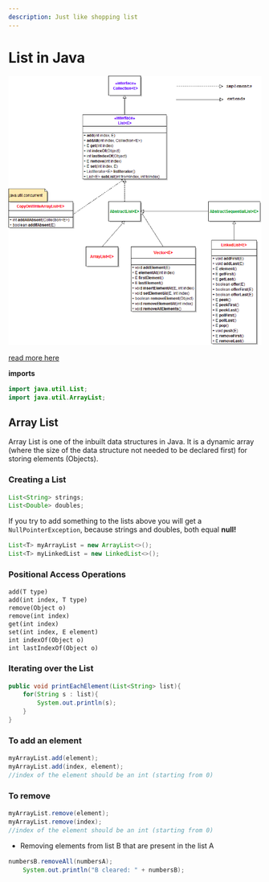 ```yaml
---
description: Just like shopping list
---
```


# List in Java

![Class Diagram \(click to zoom\)](/.gitbook/assets/image%20%284%29.png)

[read more here](https://docs.oracle.com/javase/8/docs/api/java/util/List.html)

**imports**

```java
import java.util.List;
import java.util.ArrayList;
```

## Array List

Array List is one of the inbuilt data structures in Java. It is a dynamic array \(where the size of the data structure not needed to be declared first\) for storing elements \(Objects\).

### Creating a List

```java
List<String> strings;
List<Double> doubles;
```

If you try to add something to the lists above you will get a `NullPointerException`, because strings and doubles, both equal **null!**

```java
List<T> myArrayList = new ArrayList<>();
List<T> myLinkedList = new LinkedList<>();
```

### Positional Access Operations

```text
add(T type)
add(int index, T type)
remove(Object o)
remove(int index)
get(int index)
set(int index, E element)
int indexOf(Object o)
int lastIndexOf(Object o)
```

### Iterating over the List

```java
public void printEachElement(List<String> list){
    for(String s : list){
        System.out.println(s);
    }
}
```

### To add an element

```java
myArrayList.add(element);
myArrayList.add(index, element); 
//index of the element should be an int (starting from 0)
```

### To remove

```java
myArrayList.remove(element);
myArrayList.remove(index); 
//index of the element should be an int (starting from 0)
```

* Removing elements from list B that are present in the list A

```java
numbersB.removeAll(numbersA);
    System.out.println("B cleared: " + numbersB);
```

